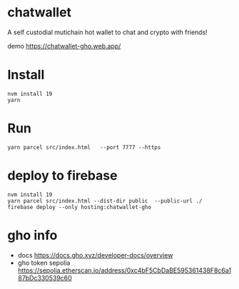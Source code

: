 # chatwallet

A self custodial mutichain hot wallet to chat and crypto with friends!

demo https://chatwallet-gho.web.app/

# Install

```
nvm install 19
yarn
```

# Run

```
yarn parcel src/index.html   --port 7777 --https
```

# deploy to firebase

```
nvm install 19
yarn parcel src/index.html --dist-dir public  --public-url ./
firebase deploy --only hosting:chatwallet-gho
```

# gho info

- docs https://docs.gho.xyz/developer-docs/overview
- gho token sepolia https://sepolia.etherscan.io/address/0xc4bF5CbDaBE595361438F8c6a187bDc330539c60
